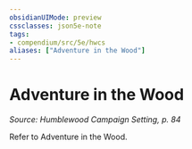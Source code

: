 ```yaml
---
obsidianUIMode: preview
cssclasses: json5e-note
tags:
- compendium/src/5e/hwcs
aliases: ["Adventure in the Wood"]
---
```

# Adventure in the Wood
*Source: Humblewood Campaign Setting, p. 84* 

Refer to Adventure in the Wood.